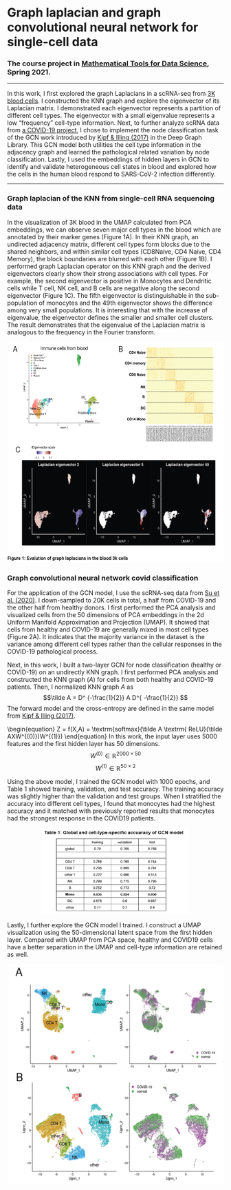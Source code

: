 # Graph laplacian and graph convolutional neural network for single-cell data
### The course project in [Mathematical Tools for Data Science](https://cds.nyu.edu/math-tools/), Spring 2021.  

___
In this work, I first explored the graph Laplacians in a scRNA-seq from [3K blood cells](https://satijalab.org/seurat/articles/pbmc3k_tutorial.html). I constructed the KNN
graph and explore the eigenvector of its Laplacian matrix. I demonstrated each eigenvector represents a partition of different cell types. The eigenvector with a small eigenvalue represents a low “frequency” cell-type information. Next, to further analyze scRNA data from [a COVID-19 project](https://www.cell.com/cell/fulltext/S0092-8674(20)31444-6?_returnURL=https%3A%2F%2Flinkinghub.elsevier.com%2Fretrieve%2Fpii%2FS0092867420314446%3Fshowall%3Dtrue), I chose to implement the node classification task of the GCN work introduced by [Kipf & Illing (2017)](https://arxiv.org/abs/1609.02907) in the Deep Graph Library. This GCN model both utilities
the cell type information in the adjacency graph and learned the pathological related variation by node classification. Lastly, I used the embeddings of hidden layers in GCN to identify and validate heterogeneous cell states in blood and explored how the cells in the human blood respond to SARS-CoV-2 infection differently.

___

### Graph laplacian of the KNN from single-cell RNA sequencing data

In the visualization of 3K blood in the UMAP calculated from PCA embeddings, we can observe seven major cell types in the blood which are annotated by their marker genes (Figure 1A). In their KNN graph, an undirected adjacency matrix, different cell types form blocks due to the shared neighbors, and within similar cell types (CD8Naive, CD4 Naive, CD4 Memory), the block boundaries are blurred with each other (Figure 1B). I performed graph Laplacian operator on this KNN graph and the derived eigenvectors clearly show their strong associations with cell types. For example, the second eigenvector is positive in Monocytes and Dendritic cells while T cell, NK cell, and B cells are negative along the second eigenvector (Figure 1C). The fifth eigenvector is distinguishable in the sub-population of monocytes and the 49th eigenvector shows the difference among very small populations. It is interesting that with the increase of eigenvalue, the eigenvector defines the smaller and smaller cell clusters. The result demonstrates that the eigenvalue of the Laplacian matrix is analogous to the frequency in the Fourier transform.
<p align="center"><img src="https://github.com/yuhanH/Deep-learning-application/blob/main/GNN-scRNA/pbmc3k graph laplacian.png" height="512" /></p>


### Graph convolutional neural network covid classification

For the application of the GCN model, I use the scRNA-seq data from [Su et al. (2020)](https://www.cell.com/cell/fulltext/S0092-8674(20)31444-6?_returnURL=https%3A%2F%2Flinkinghub.elsevier.com%2Fretrieve%2Fpii%2FS0092867420314446%3Fshowall%3Dtrue). I down-sampled to 20K
cells in total, a half from COVID-19 and the other half from healthy donors. I first performed the PCA analysis and visualized cells from the 50 dimensions of PCA embeddings in the 2d Uniform Manifold Approximation and Projection (UMAP). It showed that cells from healthy and COVID-19 are generally mixed in most cell types (Figure 2A). It indicates that the majority variance in the dataset is the variance among different cell types rather than the cellular responses in the COVID-19 pathological process. 

Next, in this work, I built a two-layer GCN for node classification (healthy or COVID-19) on an undirectly KNN graph. I first performed PCA analysis and constructed the KNN graph ($A$) for cells from both healthy and COVID-19 patients. Then, I normalized KNN graph $A$ as 
$$\tilde A = D^ {-\frac{1}{2}} A D^{ -\frac{1}{2}} $$ 
The forward model and the cross-entropy are defined in the same model from [Kipf & Illing (2017)](https://arxiv.org/abs/1609.02907).

\begin{equation}
Z = f(X,A) =  \textrm{softmax}(\tilde A  \textrm{ ReLU}(\tilde AXW^{(0)})W^{(1)})
\end{equation}
In this work, the input layer uses 5000 features and the first hidden layer has 50 dimensions. 
$$ W^{(0)} \in \mathbb{R}^{2000 \times 50} $$
$$ W^{(1)} \in \mathbb{R}^{50 \times 2} $$

Using the above model, I trained the GCN model with 1000 epochs, and Table 1 showed training, validation, and test accuracy. The training accuracy was slightly higher than the validation and test groups. When I stratified the accuracy into different cell types, I found that monocytes had the highest accuracy and it matched with previously reported results that monocytes had the strongest response in the COVID19 patients.

<p align="center"><img src="https://github.com/yuhanH/Deep-learning-application/blob/main/GNN-scRNA/GCN performance.png" height="200" /></p>

Lastly, I further explore the GCN model I trained. I construct a UMAP visualization using the 50-dimensional latent space from the first hidden layer. Compared with UMAP from PCA space, healthy and COVID19 cells have a better separation in the UMAP and cell-type information are retained as well.

<p align="center"><img src="https://github.com/yuhanH/Deep-learning-application/blob/main/GNN-scRNA/UMAP covid.png" height="512" /></p>
  
